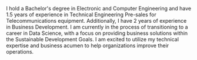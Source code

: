 I hold a Bachelor's degree in Electronic and Computer Engineering and have 1.5 years of experience in Technical Engineering Pre-sales for Telecommunications equipment. Additionally, I have 2 years of experience in Business Development.
I am currently in the process of transitioning to a career in Data Science, with a focus on providing business solutions within the Sustainable Development Goals. I am excited to utilize my technical expertise and business acumen to help organizations improve their operations.
